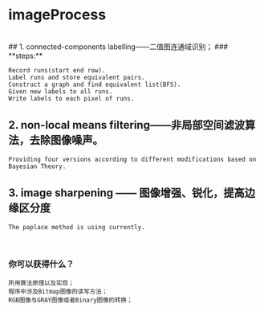 # imageProcess
</br>
## 1. connected-components labelling——二值图连通域识别；
### **steps:**
   
    Record runs(start end row).    
    Label runs and store equivalent pairs.
    Construct a graph and find equivalent list(BFS).
    Given new labels to all runs.
    Write labels to each pixel of runs.

## 2. non-local means filtering——非局部空间滤波算法，去除图像噪声。
    Providing four versions according to different modifications based on Bayesian Theory.

## 3. image sharpening —— 图像增强、锐化，提高边缘区分度
    The paplace method is using currently.
</br>

### **你可以获得什么？**

    所用算法原理以及实现；
    程序中涉及Bitmap图像的读写方法；
    RGB图像与GRAY图像或者Binary图像的转换；
